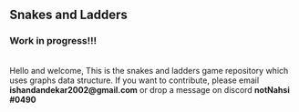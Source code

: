 ## Snakes and Ladders
### Work in progress!!!
<br>
Hello and welcome,
This is the snakes and ladders game repository which uses graphs data structure.
If you want to contribute, please email <strong>ishandandekar2002@gmail.com</strong>
or drop a message on discord <strong>notNahsi #0490</strong>